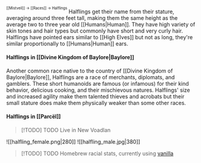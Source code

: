 <sup><sup>[[Mistveil]] → [[Races]] → Halflings</sup></sup>
Halflings get their name from their stature, averaging around three feet tall, making them the same height as the average two to three year old [[Humans|Human]]. They have high variety of skin tones and hair types but commonly have short and very curly hair. Halflings have pointed ears similar to [[High Elves]] but not as long, they're similar proportionally to [[Humans|Human]] ears.
#### Halflings in [[Divine Kingdom of Baylore|Baylore]]
Another common race native to the country of [[Divine Kingdom of Baylore|Baylore]], Halflings are a race of merchants, diplomats, and gamblers. These short humanoids are famous (or infamous) for their kind behavior, delicious cooking, and their mischievous natures. Halflings' size and increased agility make them talented thieves and acrobats but their small stature does make them physically weaker than some other races. 
#### Halflings in [[Parcël]]

> [!TODO] TODO
> Live in New Voadlan

![[halfling_female.png|280]] ![[halfling_male.jpg|380]]

> [!TODO] TODO
> Homebrew racial stats, currently using [vanilla](https://www.d20pfsrd.com/races/core-races/halfling)